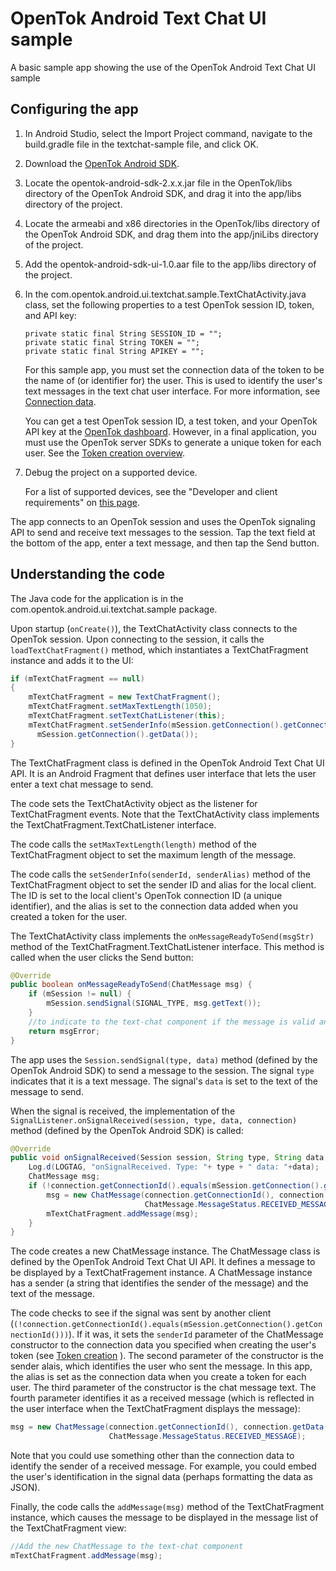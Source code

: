 OpenTok Android Text Chat UI sample
===================================
A basic sample app showing the use of the OpenTok Android Text Chat UI sample

## Configuring the app

1. In Android Studio, select the Import Project command, navigate to
   the build.gradle file in the textchat-sample file, and click OK.

2. Download the [OpenTok Android SDK](https://tokbox.com/opentok/libraries/client/android/).

3. Locate the opentok-android-sdk-2.x.x.jar file in the OpenTok/libs directory of the OpenTok
   Android SDK, and drag it into the app/libs directory of the project.

4. Locate the armeabi and x86 directories in the OpenTok/libs directory of the OpenTok
   Android SDK, and drag them into the app/jniLibs directory of the project.

5. Add the opentok-android-sdk-ui-1.0.aar file to the app/libs directory of the project.

6. In the com.opentok.android.ui.textchat.sample.TextChatActivity.java class, set the following
   properties to a test OpenTok session ID, token, and API key:

   ```
   private static final String SESSION_ID = "";
   private static final String TOKEN = "";
   private static final String APIKEY = "";
   ```

   For this sample app, you must set the connection data of the token to be the name of
   (or identifier for) the user. This is used to identify the user's text messages
   in the text chat user interface. For more information, see
   [Connection data](https://tokbox.com/developer/guides/create-token/#connection-data).


   You can get a test OpenTok session ID, a test token, and your OpenTok API key at the
   [OpenTok dashboard](https://dashboard.tokbox.com/). However, in a final application,
   you must use the OpenTok server SDKs to generate a unique token for each user. See
   the [Token creation overview](https://tokbox.com/developer/guides/create-token/).

7. Debug the project on a supported device.

   For a list of supported devices, see the "Developer and client requirements"
   on [this page](https://tokbox.com/developer/sdks/android/).

The app connects to an OpenTok session and uses the OpenTok signaling API to send and
receive text messages to the session. Tap the text field at the bottom of the app,
enter a text message, and then tap the Send button.

## Understanding the code

The Java code for the application is in the com.opentok.android.ui.textchat.sample package.

Upon startup (`onCreate()`), the TextChatActivity class connects to the OpenTok session.
Upon connecting to the session, it calls the `loadTextChatFragment()` method, which
instantiates a TextChatFragment instance and adds it to the UI:

```java
if (mTextChatFragment == null)
{
    mTextChatFragment = new TextChatFragment();
    mTextChatFragment.setMaxTextLength(1050);
    mTextChatFragment.setTextChatListener(this);
    mTextChatFragment.setSenderInfo(mSession.getConnection().getConnectionId(),
      mSession.getConnection().getData());
}
```

The TextChatFragment class is defined in the OpenTok Android Text Chat UI API. It is an
Android Fragment that defines user interface that lets the user enter a text chat message to send.

The code sets the TextChatActivity object as the listener for TextChatFragment events.
Note that the TextChatActivity class implements the TextChatFragment.TextChatListener
interface.

The code calls the `setMaxTextLength(length)` method of the TextChatFragment object to
set the maximum length of the message.

The code calls the `setSenderInfo(senderId, senderAlias)` method of the TextChatFragment object to
set the sender ID and alias for the local client. The ID is set to the local client's
OpenTok connection ID (a unique identifier), and the alias is set to the connection data
added when you created a token for the user.

The TextChatActivity class implements the `onMessageReadyToSend(msgStr)` method of the
TextChatFragment.TextChatListener interface. This method is called when the user clicks the
Send button:

```java
@Override
public boolean onMessageReadyToSend(ChatMessage msg) {
    if (mSession != null) {
        mSession.sendSignal(SIGNAL_TYPE, msg.getText());
    }
    //to indicate to the text-chat component if the message is valid and it is ready to be sent
    return msgError;
}
```

The app uses the `Session.sendSignal(type, data)` method (defined by the OpenTok
Android SDK) to send a message to the session. The signal `type` indicates that it is
a text message. The signal's `data` is set to the text of the message to send.

When the signal is received, the implementation of the
`SignalListener.onSignalReceived(session, type, data, connection)` method (defined by the OpenTok
Android SDK) is called:

```java
@Override
public void onSignalReceived(Session session, String type, String data, Connection connection) {
    Log.d(LOGTAG, "onSignalReceived. Type: "+ type + " data: "+data);
    ChatMessage msg;
    if (!connection.getConnectionId().equals(mSession.getConnection().getConnectionId())) {
        msg = new ChatMessage(connection.getConnectionId(), connection.getData(), data,
                              ChatMessage.MessageStatus.RECEIVED_MESSAGE);
        mTextChatFragment.addMessage(msg);
    }
}
```

The code creates a new ChatMessage instance. The ChatMessage class is defined by the
OpenTok Android Text Chat UI API. It defines a message to be displayed by a
TextChatFragement instance. A ChatMessage instance has a sender (a string that identifies
the sender of the message) and the text of the message.

The code checks to see if the signal was sent by another client
(`(!connection.getConnectionId().equals(mSession.getConnection().getConnectionId()))`).
If it was, it sets the `senderId` parameter of the ChatMessage constructor to the connection
data you specified when creating the user's token (see
[Token creation](https://tokbox.com/developer/guides/create-token/) ). The second parameter of
the constructor is the sender alais, which identifies the user who sent the message. In this app,
the alias is set as the connection data when you create a token for each user. The third parameter
of the constructor is the chat message text. The fourth parameter identifies it as a received
message (which is reflected in the user interface when the TextChatFragment displays the message):

```java
msg = new ChatMessage(connection.getConnectionId(), connection.getData(), data,
                      ChatMessage.MessageStatus.RECEIVED_MESSAGE);
```

Note that you could use something other than the connection data to identify the sender
of a received message. For example, you could embed the user's identification in the
signal data (perhaps formatting the data as JSON).

Finally, the code calls the `addMessage(msg)` method of the TextChatFragment instance,
which causes the message to be displayed in the message list of the TextChatFragment view:

```java
//Add the new ChatMessage to the text-chat component
mTextChatFragment.addMessage(msg);
```
